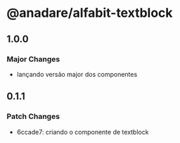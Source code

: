 # @anadare/alfabit-textblock

## 1.0.0

### Major Changes

- lançando versão major dos componentes

## 0.1.1

### Patch Changes

- 6ccade7: criando o componente de textblock
